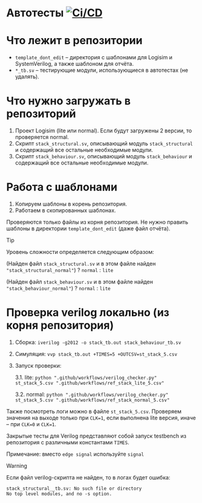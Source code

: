 # Автотесты [![Ci/CD](../../actions/workflows/classroom.yml/badge.svg?branch=main&event=workflow_dispatch)](../../actions/workflows/classroom.yml)

# Что лежит в репозитории

* `template_dont_edit` – директория с шаблонами для Logisim и SystemVerilog, а также шаблоном для отчёта.
* `*_tb.sv` – тестирующие модули, использующиеся в автотестах (не удалять).

# Что нужно загружать в репозиторий

1. Проект Logisim (lite или normal). Если будут загружены 2 версии, то проверяется normal.
2. Скрипт `stack_structural.sv`, описывающий модуль `stack_structural` и содержащий все остальные необходимые модули.
3. Скрипт `stack_behaviour.sv`, описывающий модуль `stack_behaviour` и содержащий все остальные необходимые модули.

# Работа с шаблонами

1. Копируем шаблоны в корень репозитория.
2. Работаем в скопированных шаблонах.

Проверяются только файлы из корня репозитория. Не нужно править шаблоны в директории `template_dont_edit` (даже файл отчёта).

> [!TIP]
> Уровень сложности определяется следующим образом:
> 
> (Найден файл `stack_structural.sv` и в этом файле найден `"stack_structural_normal"`) ? `normal` : `lite`
> 
> (Найден файл `stack_behaviour.sv` и в этом файле найден `"stack_behaviour_normal"`) ? `normal` : `lite`

# Проверка verilog локально (из корня репозитория)

1. Сборка: `iverilog -g2012 -o stack_tb.out stack_behaviour_tb.sv`
2. Симуляция: `vvp stack_tb.out +TIMES=5 +OUTCSV=st_stack_5.csv`
3. Запуск проверки:

   3.1. lite: `python ".github/workflows/verilog_checker.py" st_stack_5.csv ".github/workflows/ref_stack_lite_5.csv"`
   
   3.2. normal: `python ".github/workflows/verilog_checker.py" st_stack_5.csv ".github/workflows/ref_stack_normal_5.csv"`

Также посмотреть логи можно в файле `st_stack_5.csv`. Проверяем значения на выходе только при `CLK=1`, если выполнена lite версия, иначе – при `CLK=0` и `CLK=1`.

Закрытые тесты для Verilog представляют собой запуск testbench из репозитория с различными константами `TIMES`.

Примечание: вместо `edge signal` используйте `signal`

> [!WARNING]
> Если файл verilog-скрипта не найден, то в логах будет ошибка:
> ```log
> stack_structural__tb.sv: No such file or directory
> No top level modules, and no -s option.
> ```
